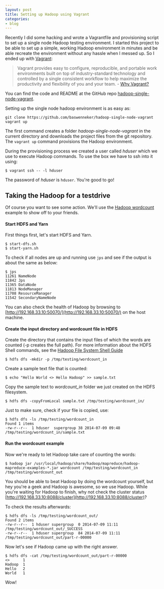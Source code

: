 ```yaml
---
layout: post
title: Setting up Hadoop using Vagrant
categories:
- blog
---
```

Recently I did some hacking and wrote a Vagrantfile and provisioning script to set up a single node Hadoop testing environment. I started this project to be able to set up a simple, working Hadoop environment in minutes and be able recreate the environment without any hassle when I messed up. So I ended up with [Vagrant](http://www.vagrantup.com "Vagrant"):

>Vagrant provides easy to configure, reproducible, and portable work environments built on top of industry-standard technology and controlled by a single consistent workflow to help maximize the productivity and flexibility of you and your team. - [Why Vagrant?](http://docs.vagrantup.com/v2/why-vagrant/index.html "Vagrant Docs: Why Vagrant?")

You can find the code and README at the GitHub repo [hadoop-single-node-vagrant](https://github.com/baswenneker/hadoop-single-node-vagrant).

Setting up the single node hadoop environment is as easy as:

    git clone https://github.com/baswenneker/hadoop-single-node-vagrant
    vagrant up

The first command creates a folder *hadoop-single-node-vagrant* in the current directory and downloads the project files from the git repository. The `vagrant up` command provisions the Hadoop environment. 

During the provisioning process we created a user called *hduser* which we use to execute Hadoop commands. To use the box we have to ssh into it using: 

    $ vagrant ssh -- -l hduser

The password of *hduser* is `hduser`.
You're good to go!

## Taking the Hadoop for a testdrive
Of course you want to see some action. We'll use the [Hadoop wordcount](http://hadoop.apache.org/docs/r1.2.1/mapred_tutorial.html "Hadoop Wordcount Example Tutorial") example to show off to your friends. 

#### Start HDFS and Yarn
First things first, let's start HDFS and Yarn.

    $ start-dfs.sh
    $ start-yarn.sh

To check if all nodes are up and running use `jps` and see if the output is about the same as below:

    $ jps
    11261 NameNode
    11842 Jps
    11365 DataNode
    11813 NodeManager
    11708 ResourceManager
    11542 SecondaryNameNode

You can also check the health of Hadoop by browsing to [http://192.168.33.10:50070/](http://192.168.33.10:50070/) on the host machine.

#### Create the input directory and wordcount file in HDFS
Create the directory that contains the input files of which the words are counted (-p creates the full path). For more information about the HDFS Shell commands, see the [Hadoop File System Shell Guide](http://hadoop.apache.org/docs/current/hadoop-project-dist/hadoop-common/FileSystemShell.html "Hadoop File System Shell Guide")
    
    $ hdfs dfs -mkdir -p /tmp/testing/wordcount_in

Create a sample text file that is counted:
    
    $ echo "Hello World <> Hello Hadoop" >> sample.txt

Copy the sample text to *wordcount_in* folder we just created on the HDFS filesystem.
    
    $ hdfs dfs -copyFromLocal sample.txt /tmp/testing/wordcount_in/

Just to make sure, check if your file is copied, use:
    
    $ hdfs dfs -ls /tmp/testing/wordcount_in
    Found 1 items
    -rw-r--r--  1 hduser  supergroup 38 2014-07-09 09:48 /tmp/testing/wordcount_in/sample.txt

#### Run the wordcount example
Now we're ready to let Hadoop take care of counting the words:

    $ hadoop jar /usr/local/hadoop/share/hadoop/mapreduce/hadoop-mapreduce-examples-*.jar wordcount /tmp/testing/wordcount_in /tmp/testing/wordcount_out

You should be able to beat Hadoop by doing the wordcount yourself, but hey you're a geek and Hadoop is awesome, so we use Hadoop. While you're waiting for Hadoop to finish, why not check the cluster status [http://192.168.33.10:8088/cluster](http://192.168.33.10:8088/cluster)?

To check the results afterwards:

    $ hdfs dfs -ls /tmp/testing/wordcount_out/
    Found 2 items
    -rw-r--r--  1 hduser supergroup  0 2014-07-09 11:11 /tmp/testing/wordcount_out/_SUCCESS
    -rw-r--r--  1 hduser supergroup  84 2014-07-09 11:11 /tmp/testing/wordcount_out/part-r-00000

Now let's see if Hadoop came up with the right answer.

    $ hdfs dfs -cat /tmp/testing/wordcount_out/part-r-00000
    <>      1
    Hadoop  1
    Hello   2
    World   1

Wow!
